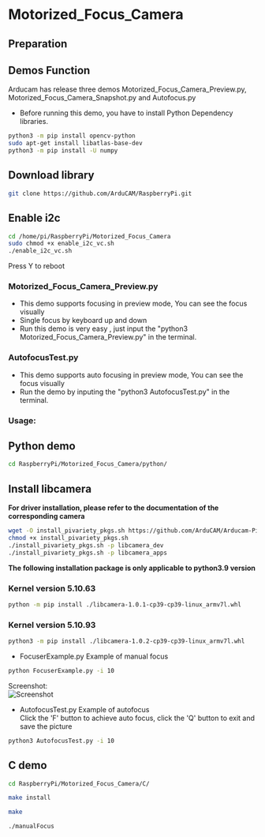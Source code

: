# Motorized_Focus_Camera
## Preparation
## Demos Function
 Arducam has release three demos Motorized_Focus_Camera_Preview.py, Motorized_Focus_Camera_Snapshot.py and Autofocus.py 
  - Before running this demo, you have to install Python Dependency libraries.
 ```Bash
python3 -m pip install opencv-python    
sudo apt-get install libatlas-base-dev
python3 -m pip install -U numpy 
 ```
## Download library
 ```Bash
git clone https://github.com/ArduCAM/RaspberryPi.git
```
## Enable i2c

```bash
cd /home/pi/RaspberryPi/Motorized_Focus_Camera
sudo chmod +x enable_i2c_vc.sh
./enable_i2c_vc.sh
```
Press Y to reboot

### Motorized_Focus_Camera_Preview.py
 - This demo supports focusing in preview mode, You can see the focus visually
 - Single focus by keyboard up and down
 - Run this demo is very easy , just input the "python3 Motorized_Focus_Camera_Preview.py" in the terminal.
### AutofocusTest.py 
 - This demo supports auto focusing in preview mode, You can see the focus visually
 - Run the demo by inputing the "python3 AutofocusTest.py" in the terminal.




### Usage:


## Python demo
```bash
cd RaspberryPi/Motorized_Focus_Camera/python/
```

## Install libcamera

**For driver installation, please refer to the documentation of the corresponding camera**

```bash
wget -O install_pivariety_pkgs.sh https://github.com/ArduCAM/Arducam-Pivariety-V4L2-Driver/releases/download/install_script/install_pivariety_pkgs.sh
chmod +x install_pivariety_pkgs.sh
./install_pivariety_pkgs.sh -p libcamera_dev
./install_pivariety_pkgs.sh -p libcamera_apps
```


**The following installation package is only applicable to python3.9 version**

### Kernel version 5.10.63

```bash
python -m pip install ./libcamera-1.0.1-cp39-cp39-linux_armv7l.whl
```

### Kernel version 5.10.93

```bash
python3 -m pip install ./libcamera-1.0.2-cp39-cp39-linux_armv7l.whl
```

* FocuserExample.py Example of manual focus  
```bash 
python FocuserExample.py -i 10
```
Screenshot:  
![Screenshot](res/screenshot.png)  

* AutofocusTest.py Example of autofocus  
Click the 'F' button to achieve auto focus, click the 'Q' button to exit and save the picture

```bash 
python3 AutofocusTest.py -i 10
```

## C demo

```bash
cd RaspberryPi/Motorized_Focus_Camera/C/
```
```bash
make install
```
```bash
make 
```
```bash
./manualFocus
```
